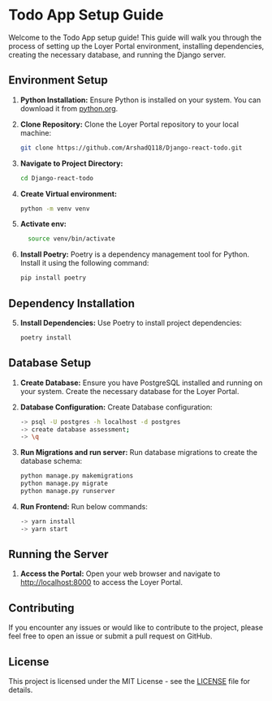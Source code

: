 # Todo App Setup Guide

Welcome to the Todo App setup guide! This guide will walk you through the process of setting up the Loyer Portal environment, installing dependencies, creating the necessary database, and running the Django server.

## Environment Setup

1. **Python Installation:** Ensure Python is installed on your system. You can download it from [python.org](https://www.python.org/).
2. **Clone Repository:** Clone the Loyer Portal repository to your local machine:

    ```bash
    git clone https://github.com/ArshadQ118/Django-react-todo.git
    ```
3. **Navigate to Project Directory:**

    ```bash
    cd Django-react-todo
    ```
   
4. **Create Virtual environment:** 
    ```bash
    python -m venv venv
    ```
5. **Activate env:**
    ```bash
      source venv/bin/activate
   ```

6. **Install Poetry:** Poetry is a dependency management tool for Python. Install it using the following command:

    ```bash
    pip install poetry
    ```

## Dependency Installation

5. **Install Dependencies:** Use Poetry to install project dependencies:

    ```bash
    poetry install
    ```

## Database Setup

1. **Create Database:** Ensure you have PostgreSQL installed and running on your system. Create the necessary database for the Loyer Portal.

2. **Database Configuration:** Create Database configuration:

    ```bash
   -> psql -U postgres -h localhost -d postgres
   -> create database assessment;
   -> \q
    ```

3. **Run Migrations and run server:** Run database migrations to create the database schema:

    ```bash
    python manage.py makemigrations
    python manage.py migrate
    python manage.py runserver
    ```
4. **Run Frontend:** Run below commands:

    ```bash
    -> yarn install
    -> yarn start 
    ```
## Running the Server

1. **Access the Portal:** Open your web browser and navigate to [http://localhost:8000](http://localhost:8000) to access the Loyer Portal.

## Contributing

If you encounter any issues or would like to contribute to the project, please feel free to open an issue or submit a pull request on GitHub.

## License

This project is licensed under the MIT License - see the [LICENSE](LICENSE) file for details.
